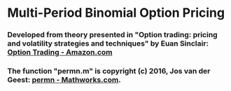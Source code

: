 # Multi-Period Binomial Option Pricing

### Developed from theory presented in "Option trading: pricing and volatility strategies and techniques" by Euan Sinclair: [Option Trading - Amazon.com](http://a.co/d/b3Ki7BV "http://a.co/d/b3Ki7BV")

### The function "permn.m" is copyright (c) 2016, Jos van der Geest: [permn - Mathworks.com](https://www.mathworks.com/matlabcentral/fileexchange/7147-permn-v-n-k "https://www.mathworks.com/matlabcentral/fileexchange/7147-permn-v-n-k").
